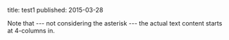 title: test1
published: 2015-03-28

Note that --- not considering the asterisk --- the actual text
content starts at 4-columns in.